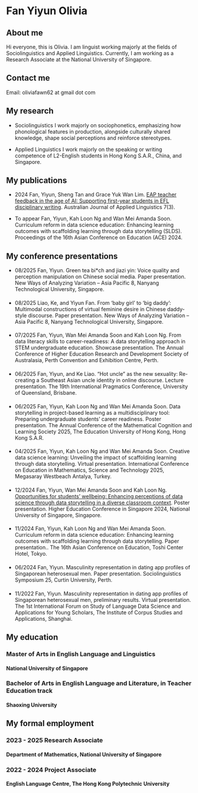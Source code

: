 # Fan Yiyun Olivia

## About me
Hi everyone, this is Olivia. I am linguist working majorly at the fields of Sociolinguistics and Applied Linguistics. Currently, I am working as a Research Associate at the National University of Singapore. 

## Contact me
Email: oliviafawn62 at gmail dot com

## My research
* Sociolinguistics
I work majorly on sociophonetics, emphasizing how phonological features in production, alongside culturally shared knowledge, shape social perceptions and reinforce stereotypes.
 
* Applied Linguistics
I work majorly on the speaking or writing competence of L2-English students in Hong Kong S.A.R., China, and Singapore.

## My publications 
* 2024            Fan, Yiyun, Sheng Tan and Grace Yuk Wan Lim. [EAP teacher feedback in the age of AI: Supporting first-year students in EFL disciplinary writing](https://doi.org/10.29140/ajal.v7n3.1943). Australian Journal of Applied Linguistics 7(3).
  
* To appear   Fan, Yiyun, Kah Loon Ng and Wan Mei Amanda Soon. Curriculum reform in data science education: Enhancing learning outcomes with scaffolding learning through data storytelling (SLDS). Proceedings of the 16th Asian Conference on Education (ACE) 2024.

## My conference presentations
* 08/2025     Fan, Yiyun. Green tea bi*ch and jiazi yin: Voice quality and perception manipulation on Chinese social media. Paper presentation. New Ways of Analyzing Variation – Asia Pacific 8, Nanyang Technological University, Singapore.
####    
* 08/2025     Liao, Ke, and Yiyun Fan. From ‘baby girl’ to ‘big daddy’: Multimodal constructions of virtual feminine desire in Chinese daddy-style discourse. Paper presentation. New Ways of Analyzing Variation – Asia Pacific 8, Nanyang Technological University, Singapore.
####
* 07/2025     Fan, Yiyun, Wan Mei Amanda Soon and Kah Loon Ng. From data literacy skills to career-readiness: A data storytelling approach in STEM undergraduate education. Showcase presentation. The Annual Conference of Higher Education Research and Development Society of Australasia, Perth Convention and Exhibition Centre, Perth.
#### 
* 06/2025     Fan, Yiyun, and Ke Liao. “Hot uncle” as the new sexuality: Re-creating a Southeast Asian uncle identity in online discourse. Lecture presentation. The 19th International Pragmatics Conference, University of Queensland, Brisbane.
####   
* 06/2025     Fan, Yiyun, Kah Loon Ng and Wan Mei Amanda Soon. Data storytelling in project-based learning as a multidisciplinary tool: Preparing undergraduate students’ career readiness. Poster presentation. The Annual Conference of the Mathematical Cognition and Learning Society 2025, The Education University of Hong Kong, Hong Kong S.A.R.
####   
* 04/2025     Fan, Yiyun, Kah Loon Ng and Wan Mei Amanda Soon. Creative data science learning: Unveiling the impact of scaffolding learning through data storytelling. Virtual presentation. International Conference on Education in Mathematics, Science and Technology 2025, Megasaray Westbeach Antalya, Turkey.
####   
* 12/2024     Fan, Yiyun, Wan Mei Amanda Soon and Kah Loon Ng. [Opportunities for students’ wellbeing: Enhancing perceptions of data science through data storytelling in a diverse classroom context](https://blog.nus.edu.sg/hecs/hecs2024-yyfan-et-al/). Poster presentation. Higher Education Conference in Singapore 2024, National University of Singapore, Singapore.
####   
* 11/2024     Fan, Yiyun, Kah Loon Ng and Wan Mei Amanda Soon. Curriculum reform in data science education: Enhancing learning outcomes with scaffolding learning through data storytelling. Paper presentation.. The 16th Asian Conference on Education, Toshi Center Hotel, Tokyo.
####   
* 06/2024     Fan, Yiyun. Masculinity representation in dating app profiles of Singaporean heterosexual men. Paper presentation. Sociolinguistics Symposium 25, Curtin University, Perth.
####   
* 11/2022     Fan, Yiyun. Masculinity representation in dating app profiles of Singaporean heterosexual men, preliminary results. Virtual presentation. The 1st International Forum on Study of Language Data Science and Applications for Young Scholars, The Institute of Corpus Studies and Applications, Shanghai.
####   
####  
## My education
### Master of Arts in English Language and Linguistics
#### National University of Singapore

### Bachelor of Arts in English Language and Literature, in Teacher Education track
#### Shaoxing University

## My formal employment
### 2023 - 2025 Research Associate
#### Department of Mathematics, National University of Singapore

### 2022 - 2024 Project Associate
#### English Language Centre, The Hong Kong Polytechnic University

